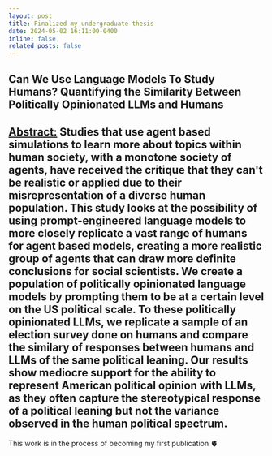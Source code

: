 ```yaml
---
layout: post
title: Finalized my undergraduate thesis
date: 2024-05-02 16:11:00-0400
inline: false
related_posts: false
---
```

**Can We Use Language Models To Study Humans? Quantifying the Similarity Between Politically Opinionated LLMs and Humans**
---
<ins>Abstract:</ins>
Studies that use agent based simulations to learn more about topics within human society, with a monotone society of agents, have received the critique that they can't be realistic or applied due to their misrepresentation of a diverse human population. This study looks at the possibility of using prompt-engineered language models to more closely replicate a vast range of humans for agent based models, creating a more realistic group of agents that can draw more definite conclusions for social scientists. We create a population of politically opinionated language models by prompting them to be at a certain level on the US political scale. To these politically opinionated LLMs, we replicate a sample of an election survey done on humans and compare the similary of responses between humans and LLMs of the same political leaning. Our results show mediocre support for the ability to represent American political opinion with LLMs, as they often capture the stereotypical response of a political leaning but not the variance observed in the human political spectrum.
---
This work is in the process of becoming my first publication 🫀

